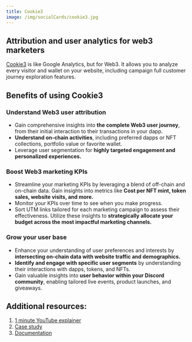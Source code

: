 ```yaml
---
title: Cookie3
image: /img/socialCards/cookie3.jpg
---
```


## Attribution and user analytics for web3 marketers

[Cookie3](https://www.cookie3.co/) is like Google Analytics, but for Web3. It allows you to analyze every visitor and wallet on your website, including campaign full customer journey exploration features.

## Benefits of using Cookie3

### Understand Web3 user attribution

- Gain comprehensive insights into **the complete Web3 user journey**, from their initial interaction to their transactions in your dapp.
- **Understand on-chain activities**, including preferred dapps or NFT collections, portfolio value or favorite wallet.
- Leverage user segmentation for **highly targeted engagement and personalized experiences.**

### Boost Web3 marketing KPIs

- Streamline your marketing KPIs by leveraging a blend of off-chain and on-chain data. Gain insights into metrics like **Cost per NFT mint, token sales, website visits, and more.**
- Monitor your KPIs over time to see when you make progress.
- Sort UTM links tailored for each marketing campaign to assess their effectiveness. Utilize these insights to **strategically allocate your budget across the most impactful marketing channels.**

### Grow your user base

- Enhance your understanding of user preferences and interests by **intersecting on-chain data with website traffic and demographics.**
- **Identify and engage with specific user segments** by understanding their interactions with dapps, tokens, and NFTs.
- Gain valuable insights into **user behavior within your Discord community**, enabling tailored live events, product launches, and giveaways.

## Additional resources:

1. [1 minute YouTube explainer](https://www.youtube.com/@Cookie3_co)
2. [Case study](https://www.cookie3.co/blog/notum-case-study)
3. [Documentation](https://docs.cookie3.co/)
